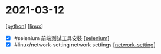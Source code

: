 # 2021-03-12

[[python]]
[[linux]]
- [x] #selenium 前端測試工具安裝 [[selenium]]
- [x] #linux/network-setting  network settings [[network-setting]]

[//begin]: # "Autogenerated link references for markdown compatibility"
[python]: ../../../../devops/2-code/learning/language/python/python.md "Python"
[linux]: ../../../../devops/7-operate/learning/env/linux/linux.md "Linux"
[selenium]: ../../../../devops/4-test/learning/frontend/selenium.md "selenium"
[network-setting]: ../../../../devops/7-operate/learning/env/linux/initial_setting/network-setting.md "network-setting"
[//end]: # "Autogenerated link references"